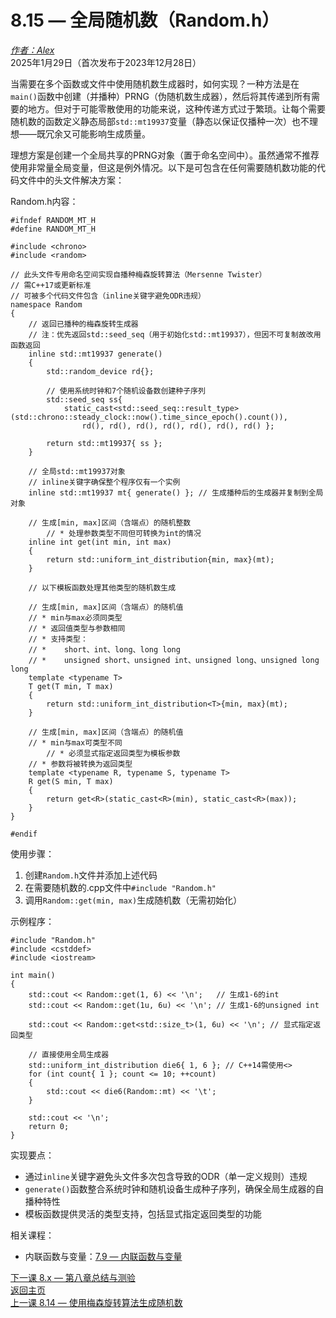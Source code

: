 8.15 — 全局随机数（Random.h）  
========================================

[*作者：Alex*](https://www.learncpp.com/author/Alex/ "查看 Alex 的所有文章")  
2025年1月29日（首次发布于2023年12月28日）  

当需要在多个函数或文件中使用随机数生成器时，如何实现？一种方法是在`main()`函数中创建（并播种）PRNG（伪随机数生成器），然后将其传递到所有需要的地方。但对于可能零散使用的功能来说，这种传递方式过于繁琐。让每个需要随机数的函数定义静态局部`std::mt19937`变量（静态以保证仅播种一次）也不理想——既冗余又可能影响生成质量。  

理想方案是创建一个全局共享的PRNG对象（置于命名空间中）。虽然通常不推荐使用非常量全局变量，但这是例外情况。以下是可包含在任何需要随机数功能的代码文件中的头文件解决方案：  

Random.h内容：  
```
#ifndef RANDOM_MT_H
#define RANDOM_MT_H

#include <chrono>
#include <random>

// 此头文件专用命名空间实现自播种梅森旋转算法（Mersenne Twister）
// 需C++17或更新标准
// 可被多个代码文件包含（inline关键字避免ODR违规）
namespace Random
{
	// 返回已播种的梅森旋转生成器
	// 注：优先返回std::seed_seq（用于初始化std::mt19937），但因不可复制故改用函数返回
	inline std::mt19937 generate()
	{
		std::random_device rd{};

		// 使用系统时钟和7个随机设备数创建种子序列
		std::seed_seq ss{
			static_cast<std::seed_seq::result_type>(std::chrono::steady_clock::now().time_since_epoch().count()),
				rd(), rd(), rd(), rd(), rd(), rd(), rd() };

		return std::mt19937{ ss };
	}

	// 全局std::mt19937对象
	// inline关键字确保整个程序仅有一个实例
	inline std::mt19937 mt{ generate() }; // 生成播种后的生成器并复制到全局对象

	// 生成[min, max]区间（含端点）的随机整数
        // * 处理参数类型不同但可转换为int的情况
	inline int get(int min, int max)
	{
		return std::uniform_int_distribution{min, max}(mt);
	}

	// 以下模板函数处理其他类型的随机数生成

	// 生成[min, max]区间（含端点）的随机值
	// * min与max必须同类型
	// * 返回值类型与参数相同
	// * 支持类型：
	// *    short、int、long、long long
	// *    unsigned short、unsigned int、unsigned long、unsigned long long
	template <typename T>
	T get(T min, T max)
	{
		return std::uniform_int_distribution<T>{min, max}(mt);
	}

	// 生成[min, max]区间（含端点）的随机值
	// * min与max可类型不同
        // * 必须显式指定返回类型为模板参数
	// * 参数将被转换为返回类型
	template <typename R, typename S, typename T>
	R get(S min, T max)
	{
		return get<R>(static_cast<R>(min), static_cast<R>(max));
	}
}

#endif
```  

使用步骤：  
1. 创建`Random.h`文件并添加上述代码  
2. 在需要随机数的.cpp文件中`#include "Random.h"`  
3. 调用`Random::get(min, max)`生成随机数（无需初始化）  

示例程序：  
```
#include "Random.h" 
#include <cstddef> 
#include <iostream>

int main()
{
	std::cout << Random::get(1, 6) << '\n';   // 生成1-6的int
	std::cout << Random::get(1u, 6u) << '\n'; // 生成1-6的unsigned int

	std::cout << Random::get<std::size_t>(1, 6u) << '\n'; // 显式指定返回类型

	// 直接使用全局生成器
	std::uniform_int_distribution die6{ 1, 6 }; // C++14需使用<> 
	for (int count{ 1 }; count <= 10; ++count)
	{
		std::cout << die6(Random::mt) << '\t'; 
	}

	std::cout << '\n';
	return 0;
}
```  

实现要点：  
- 通过`inline`关键字避免头文件多次包含导致的ODR（单一定义规则）违规  
- `generate()`函数整合系统时钟和随机设备生成种子序列，确保全局生成器的自播种特性  
- 模板函数提供灵活的类型支持，包括显式指定返回类型的功能  

相关课程：  
- 内联函数与变量：[7.9 — 内联函数与变量](Chapter-7/lesson7.9-inline-functions-and-variables.md)  

[下一课 8.x — 第八章总结与测验](Chapter-8/lesson8.x-chapter-8-summary-and-quiz.md)  
[返回主页](/)  
[上一课 8.14 — 使用梅森旋转算法生成随机数](Chapter-8/lesson8.14-generating-random-numbers-using-mersenne-twister.md)
